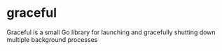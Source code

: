 # graceful
Graceful is a small Go library for launching and gracefully shutting down multiple background processes
